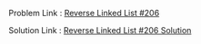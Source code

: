 Problem Link : [Reverse Linked List #206](https://leetcode.com/problems/reverse-linked-list/description/)

Solution Link : [Reverse Linked List #206 Solution](https://github.com/Vartika-Bansal15/Data-Structures-and-Algorithms/blob/main/Linked%20List%20Manipulation%20Patterns/In-place%20Reversal/Reverse%20Linked%20List%20%23206/Solution.java)
